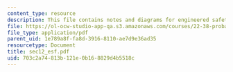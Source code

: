 ```yaml
---
content_type: resource
description: This file contains notes and diagrams for engineered safety features.
file: https://ol-ocw-studio-app-qa.s3.amazonaws.com/courses/22-38-probability-and-its-applications-to-reliability-quality-control-and-risk-assessment-fall-2005/703c2a74813b121e0b168829d4b5518c_sec12_esf.pdf
file_type: application/pdf
parent_uid: 1e789a8f-fa8d-3916-8110-ae7d9e36ad35
resourcetype: Document
title: sec12_esf.pdf
uid: 703c2a74-813b-121e-0b16-8829d4b5518c
---
```

